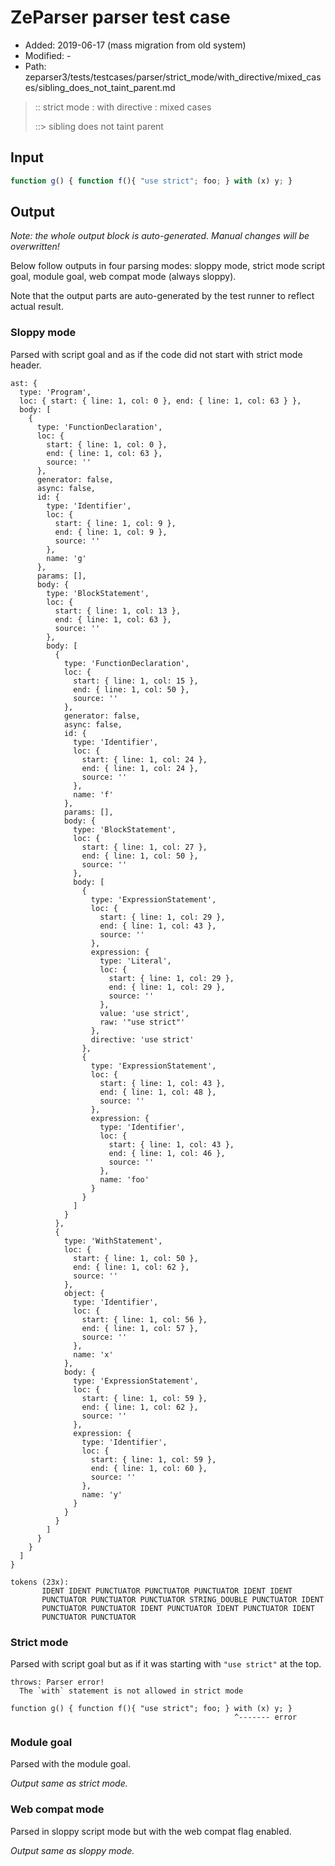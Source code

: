 # ZeParser parser test case

- Added: 2019-06-17 (mass migration from old system)
- Modified: -
- Path: zeparser3/tests/testcases/parser/strict_mode/with_directive/mixed_cases/sibling_does_not_taint_parent.md

> :: strict mode : with directive : mixed cases
>
> ::> sibling does not taint parent

## Input

`````js
function g() { function f(){ "use strict"; foo; } with (x) y; }
`````

## Output

_Note: the whole output block is auto-generated. Manual changes will be overwritten!_

Below follow outputs in four parsing modes: sloppy mode, strict mode script goal, module goal, web compat mode (always sloppy).

Note that the output parts are auto-generated by the test runner to reflect actual result.

### Sloppy mode

Parsed with script goal and as if the code did not start with strict mode header.

`````
ast: {
  type: 'Program',
  loc: { start: { line: 1, col: 0 }, end: { line: 1, col: 63 } },
  body: [
    {
      type: 'FunctionDeclaration',
      loc: {
        start: { line: 1, col: 0 },
        end: { line: 1, col: 63 },
        source: ''
      },
      generator: false,
      async: false,
      id: {
        type: 'Identifier',
        loc: {
          start: { line: 1, col: 9 },
          end: { line: 1, col: 9 },
          source: ''
        },
        name: 'g'
      },
      params: [],
      body: {
        type: 'BlockStatement',
        loc: {
          start: { line: 1, col: 13 },
          end: { line: 1, col: 63 },
          source: ''
        },
        body: [
          {
            type: 'FunctionDeclaration',
            loc: {
              start: { line: 1, col: 15 },
              end: { line: 1, col: 50 },
              source: ''
            },
            generator: false,
            async: false,
            id: {
              type: 'Identifier',
              loc: {
                start: { line: 1, col: 24 },
                end: { line: 1, col: 24 },
                source: ''
              },
              name: 'f'
            },
            params: [],
            body: {
              type: 'BlockStatement',
              loc: {
                start: { line: 1, col: 27 },
                end: { line: 1, col: 50 },
                source: ''
              },
              body: [
                {
                  type: 'ExpressionStatement',
                  loc: {
                    start: { line: 1, col: 29 },
                    end: { line: 1, col: 43 },
                    source: ''
                  },
                  expression: {
                    type: 'Literal',
                    loc: {
                      start: { line: 1, col: 29 },
                      end: { line: 1, col: 29 },
                      source: ''
                    },
                    value: 'use strict',
                    raw: '"use strict"'
                  },
                  directive: 'use strict'
                },
                {
                  type: 'ExpressionStatement',
                  loc: {
                    start: { line: 1, col: 43 },
                    end: { line: 1, col: 48 },
                    source: ''
                  },
                  expression: {
                    type: 'Identifier',
                    loc: {
                      start: { line: 1, col: 43 },
                      end: { line: 1, col: 46 },
                      source: ''
                    },
                    name: 'foo'
                  }
                }
              ]
            }
          },
          {
            type: 'WithStatement',
            loc: {
              start: { line: 1, col: 50 },
              end: { line: 1, col: 62 },
              source: ''
            },
            object: {
              type: 'Identifier',
              loc: {
                start: { line: 1, col: 56 },
                end: { line: 1, col: 57 },
                source: ''
              },
              name: 'x'
            },
            body: {
              type: 'ExpressionStatement',
              loc: {
                start: { line: 1, col: 59 },
                end: { line: 1, col: 62 },
                source: ''
              },
              expression: {
                type: 'Identifier',
                loc: {
                  start: { line: 1, col: 59 },
                  end: { line: 1, col: 60 },
                  source: ''
                },
                name: 'y'
              }
            }
          }
        ]
      }
    }
  ]
}

tokens (23x):
       IDENT IDENT PUNCTUATOR PUNCTUATOR PUNCTUATOR IDENT IDENT
       PUNCTUATOR PUNCTUATOR PUNCTUATOR STRING_DOUBLE PUNCTUATOR IDENT
       PUNCTUATOR PUNCTUATOR IDENT PUNCTUATOR IDENT PUNCTUATOR IDENT
       PUNCTUATOR PUNCTUATOR
`````

### Strict mode

Parsed with script goal but as if it was starting with `"use strict"` at the top.

`````
throws: Parser error!
  The `with` statement is not allowed in strict mode

function g() { function f(){ "use strict"; foo; } with (x) y; }
                                                  ^------- error
`````


### Module goal

Parsed with the module goal.

_Output same as strict mode._

### Web compat mode

Parsed in sloppy script mode but with the web compat flag enabled.

_Output same as sloppy mode._
